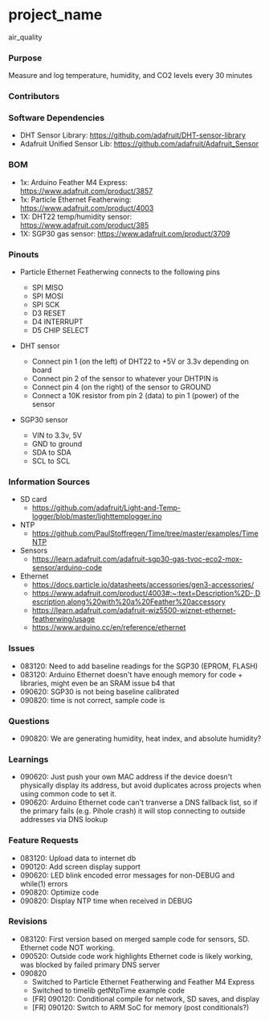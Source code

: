 # project_name
air_quality

### Purpose
Measure and log temperature, humidity, and CO2 levels every 30 minutes

### Contributors

### Software Dependencies
- DHT Sensor Library: https://github.com/adafruit/DHT-sensor-library
- Adafruit Unified Sensor Lib: https://github.com/adafruit/Adafruit_Sensor

### BOM
- 1x: Arduino Feather M4 Express: https://www.adafruit.com/product/3857
- 1x: Particle Ethernet Featherwing: https://www.adafruit.com/product/4003
- 1X: DHT22 temp/humidity sensor: https://www.adafruit.com/product/385
- 1X: SGP30 gas sensor: https://www.adafruit.com/product/3709

### Pinouts
- Particle Ethernet Featherwing connects to the following pins
	- SPI MISO
	- SPI MOSI
	- SPI SCK
	- D3 RESET
	- D4 INTERRUPT
	- D5 CHIP SELECT

- DHT sensor
	- Connect pin 1 (on the left) of DHT22 to +5V or 3.3v depending on board
	- Connect pin 2 of the sensor to whatever your DHTPIN is
	- Connect pin 4 (on the right) of the sensor to GROUND
	- Connect a 10K resistor from pin 2 (data) to pin 1 (power) of the sensor
- SGP30 sensor
	- VIN to 3.3v, 5V
	- GND to ground
	- SDA to SDA
	- SCL to SCL

### Information Sources
- SD card
	- https://github.com/adafruit/Light-and-Temp-logger/blob/master/lighttemplogger.ino
- NTP
	- https://github.com/PaulStoffregen/Time/tree/master/examples/TimeNTP
- Sensors 
	- https://learn.adafruit.com/adafruit-sgp30-gas-tvoc-eco2-mox-sensor/arduino-code
- Ethernet
	- https://docs.particle.io/datasheets/accessories/gen3-accessories/
	- https://www.adafruit.com/product/4003#:~:text=Description%2D-,Description,along%20with%20a%20Feather%20accessory
	- https://learn.adafruit.com/adafruit-wiz5500-wiznet-ethernet-featherwing/usage
	- https://www.arduino.cc/en/reference/ethernet

### Issues
- 083120: Need to add baseline readings for the SGP30 (EPROM, FLASH)
- 083120: Arduino Ethernet doesn't have enough memory for code + libraries, might even be an SRAM issue b4 that
- 090620: SGP30 is not being baseline calibrated
- 090820: time is not correct, sample code is

### Questions
- 090820: We are generating humidity, heat index, and absolute humidity?

### Learnings
- 090620: Just push your own MAC address if the device doesn't physically display its address, but avoid duplicates across projects when using common code to set it.
- 090620: Arduino Ethernet code can't tranverse a DNS fallback list, so if the primary fails (e.g. Pihole crash) it will stop connecting to outside addresses via DNS lookup

### Feature Requests
- 083120: Upload data to internet db
- 090120: Add screen display support
- 090620: LED blink encoded error messages for non-DEBUG and while(1) errors
- 090820: Optimize code
- 090820: Display NTP time when received in DEBUG

### Revisions
- 083120: First version based on merged sample code for sensors, SD. Ethernet code NOT working.
- 090520: Outside code work highlights Ethernet code is likely working, was blocked by failed primary DNS server
- 090820
	- Switched to Particle Ethernet Featherwing and Feather M4 Express
	- Switched to timelib getNtpTime example code
	- [FR] 090120: Conditional compile for network, SD saves, and display
	- [FR] 090120: Switch to ARM SoC for memory (post conditionals?)